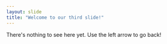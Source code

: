 ```yaml
---
layout: slide
title: "Welcome to our third slide!"
---
```

There's nothing to see here yet.
Use the left arrow to go back!

